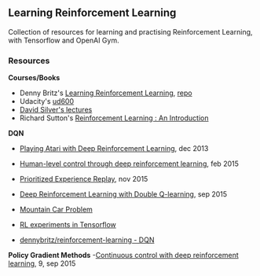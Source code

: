 ## Learning Reinforcement Learning

Collection of resources for learning and practising Reinforcement Learning, with Tensorflow and OpenAI Gym.


### Resources


**Courses/Books**

- Denny Britz's [Learning Reinforcement Learning](http://www.wildml.com/2016/10/learning-reinforcement-learning/), [repo](https://github.com/dennybritz/reinforcement-learning)
- Udacity's [ud600](https://in.udacity.com/course/reinforcement-learning--ud600/)
- [David Silver's lectures](https://www.youtube.com/playlist?list=PL7-jPKtc4r78-wCZcQn5IqyuWhBZ8fOxT)
- Richard Sutton's [Reinforcement Learning : An Introduction](http://people.inf.elte.hu/lorincz/Files/RL_2006/SuttonBook.pdf)


**DQN**

- [Playing Atari with Deep Reinforcement Learning](https://arxiv.org/abs/1312.5602), dec 2013
- [Human-level control through deep reinforcement learning](https://www.nature.com/nature/journal/v518/n7540/full/nature14236.html), feb 2015
- [Prioritized Experience Replay](https://arxiv.org/abs/1511.05952), nov 2015
- [Deep Reinforcement Learning with Double Q-learning](https://arxiv.org/abs/1509.06461), sep 2015

- [Mountain Car Problem](https://github.com/openai/gym/wiki/MountainCarContinuous-v0)
- [RL experiments in Tensorflow](https://github.com/MorvanZhou/Reinforcement-learning-with-tensorflow)
- [dennybritz/reinforcement-learning - DQN](https://github.com/dennybritz/reinforcement-learning/tree/master/DQN)

**Policy Gradient Methods**
-[Continuous control with deep reinforcement learning](https://arxiv.org/abs/1509.02971), 9, sep 2015
